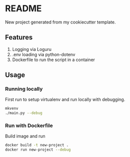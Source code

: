 # README
New project generated from my cookiecutter template.

## Features
1. Logging via Loguru
2. .env loading via python-dotenv
3. Dockerfile to run the script in a container

## Usage
### Running locally
First run to setup virtualenv and run locally with debugging.
```bash
mkvenv
./main.py --debug
```

### Run with Dockerfile
Build image and run
```bash
docker build -t new-project .
docker run new-project --debug
```
